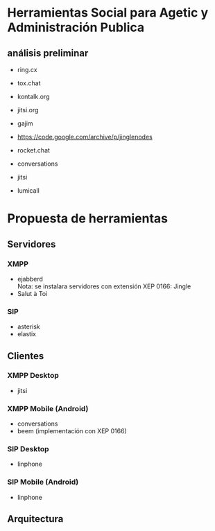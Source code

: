 # Herramientas Social para Agetic y Administración Publica

## análisis preliminar

* ring.cx
* tox.chat
* kontalk.org
* jitsi.org
* gajim
* https://code.google.com/archive/p/jinglenodes
* rocket.chat

* conversations

* jitsi
* lumicall

# Propuesta de herramientas

## Servidores

### XMPP
* ejabberd   
  Nota: se instalara servidores con extensión XEP 0166: Jingle
* Salut à Toi

### SIP
* asterisk
* elastix

## Clientes

### XMPP Desktop
* jitsi

### XMPP Mobile (Android)
* conversations
* beem (implementación con XEP 0166)

### SIP Desktop
* linphone

### SIP Mobile (Android)
* linphone

## Arquitectura

